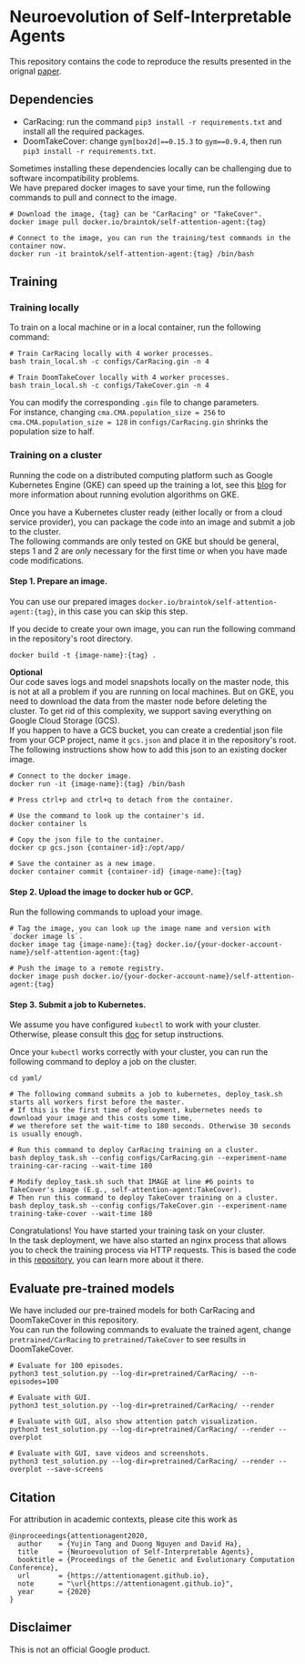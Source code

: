 # Neuroevolution of Self-Interpretable Agents

This repository contains the code to reproduce the results presented in the orignal [paper](https://attentionagent.github.io/). 

## Dependencies

* CarRacing: run the command `pip3 install -r requirements.txt` and install all the required packages.
* DoomTakeCover: change `gym[box2d]==0.15.3` to `gym==0.9.4`, then run `pip3 install -r requirements.txt`.

Sometimes installing these dependencies locally can be challenging due to software incompatibility problems.  
We have prepared docker images to save your time, run the following commands to pull and connect to the image.  
```
# Download the image, {tag} can be "CarRacing" or "TakeCover".
docker image pull docker.io/braintok/self-attention-agent:{tag}

# Connect to the image, you can run the training/test commands in the container now.
docker run -it braintok/self-attention-agent:{tag} /bin/bash
```

## Training

### Training locally
To train on a local machine or in a local container, run the following command:
```
# Train CarRacing locally with 4 worker processes.
bash train_local.sh -c configs/CarRacing.gin -n 4

# Train DoomTakeCover locally with 4 worker processes.
bash train_local.sh -c configs/TakeCover.gin -n 4
```

You can modify the corresponding `.gin` file to change parameters.  
For instance, changing `cma.CMA.population_size = 256` to `cma.CMA.population_size = 128` in `configs/CarRacing.gin` shrinks the population size to half.

### Training on a cluster

Running the code on a distributed computing platform such as Google Kubernetes Engine (GKE) can speed up the training a lot, see this [blog](https://cloud.google.com/blog/products/ai-machine-learning/how-to-run-evolution-strategies-on-google-kubernetes-engine) for more information about running evolution algorithms on GKE.  

Once you have a Kubernetes cluster ready (either locally or from a cloud service provider), you can package the code into an image and submit a job to the cluster.  
The following commands are only tested on GKE but should be general, steps 1 and 2 are *only* necessary for the first time or when you have made code modifications.

#### Step 1. Prepare an image.
You can use our prepared images `docker.io/braintok/self-attention-agent:{tag}`, in this case you can skip this step.  

If you decide to create your own image, you can run the following command in the repository's root directory.
```
docker build -t {image-name}:{tag} .
```

**Optional**  
Our code saves logs and model snapshots locally on the master node, this is not at all a problem if you are running on local machines. But on GKE, you need to download the data from the master node before deleting the cluster.
To get rid of this complexity, we support saving everything on Google Cloud Storage (GCS).  
If you happen to have a GCS bucket, you can create a credential json file from your GCP project, name it `gcs.json` and place it in the repository's root.  
The following instructions show how to add this json to an existing docker image.
```
# Connect to the docker image.
docker run -it {image-name}:{tag} /bin/bash

# Press ctrl+p and ctrl+q to detach from the container.

# Use the command to look up the container's id.
docker container ls

# Copy the json file to the container.
docker cp gcs.json {container-id}:/opt/app/

# Save the container as a new image.
docker container commit {container-id} {image-name}:{tag}
```

#### Step 2. Upload the image to docker hub or GCP.
Run the following commands to upload your image.
```
# Tag the image, you can look up the image name and version with `docker image ls`.
docker image tag {image-name}:{tag} docker.io/{your-docker-account-name}/self-attention-agent:{tag}

# Push the image to a remote registry.
docker image push docker.io/{your-docker-account-name}/self-attention-agent:{tag}
```

#### Step 3. Submit a job to Kubernetes.
We assume you have configured `kubectl` to work with your cluster. Otherwise, please consult this [doc](https://kubernetes.io/docs/tasks/tools/install-kubectl/) for setup instructions.

Once your `kubectl` works correctly with your cluster, you can run the following command to deploy a job on the cluster.
```
cd yaml/

# The following command submits a job to kubernetes, deploy_task.sh starts all workers first before the master.
# If this is the first time of deployment, kubernetes needs to download your image and this costs some time,
# we therefore set the wait-time to 180 seconds. Otherwise 30 seconds is usually enough.

# Run this command to deploy CarRacing training on a cluster. 
bash deploy_task.sh --config configs/CarRacing.gin --experiment-name training-car-racing --wait-time 180

# Modify deploy_task.sh such that IMAGE at line #6 points to TakeCover's image (E.g., self-attention-agent:TakeCover).
# Then run this command to deploy TakeCover training on a cluster.
bash deploy_task.sh --config configs/TakeCover.gin --experiment-name training-take-cover --wait-time 180
```

Congratulations! You have started your training task on your cluster.  
In the task deployment, we have also started an nginx process that allows you to check the training process via HTTP requests.
This is based the code in this [repository](https://github.com/lerrytang/es_on_gke), you can learn more about it there.

## Evaluate pre-trained models

We have included our pre-trained models for both CarRacing and DoomTakeCover in this repository.  
You can run the following commands to evaluate the trained agent, change `pretrained/CarRacing` to `pretrained/TakeCover` to see results in DoomTakeCover.
```
# Evaluate for 100 episodes.
python3 test_solution.py --log-dir=pretrained/CarRacing/ --n-episodes=100

# Evaluate with GUI.
python3 test_solution.py --log-dir=pretrained/CarRacing/ --render

# Evaluate with GUI, also show attention patch visualization.
python3 test_solution.py --log-dir=pretrained/CarRacing/ --render --overplot

# Evaluate with GUI, save videos and screenshots.
python3 test_solution.py --log-dir=pretrained/CarRacing/ --render --overplot --save-screens
```

## Citation
For attribution in academic contexts, please cite this work as

```
@inproceedings{attentionagent2020,
  author    = {Yujin Tang and Duong Nguyen and David Ha},
  title     = {Neuroevolution of Self-Interpretable Agents},
  booktitle = {Proceedings of the Genetic and Evolutionary Computation Conference},
  url       = {https://attentionagent.github.io},
  note      = "\url{https://attentionagent.github.io}",
  year      = {2020}
}
```

## Disclaimer

This is not an official Google product.
